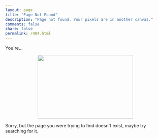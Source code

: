 ```yaml
---
layout: page
title: "Page Not Found"
description: "Page not found. Your pixels are in another canvas."
comments: false
share: false
permalink: /404.html
---  
```


You're...

<div style="text-align:center"><img src ="http://www.91x.com/wp-content/uploads/2015/04/lost.jpg" width="300" height="200" /></div>


Sorry, but the page you were trying to find doesn't exist, maybe try searching for it.

<script type="text/javascript">
  var GOOG_FIXURL_LANG = 'en';
  var GOOG_FIXURL_SITE = '{{ site.url }}'
</script>
<script type="text/javascript"
  src="//linkhelp.clients.google.com/tbproxy/lh/wm/fixurl.js">
</script>